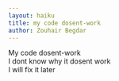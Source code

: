 ```yaml
---
layout: haiku
title: my code dosent-work
author: Zouhair Begdar
---
```


My code dosent-work <br>
I dont know why it dosent work <br>
I will fix it later <br>